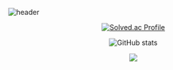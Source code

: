 ![header](https://capsule-render.vercel.app/api?type=Venom&color=gradient&height=300&section=header&text=Mione%20Dev&fontColor=6A5ACD&fontSize=70)

<div align="center">

[![Solved.ac Profile](http://mazassumnida.wtf/api/v2/generate_badge?boj=yyb400)](https://solved.ac/yyb400/)
  
![GitHub stats](https://github-readme-stats.vercel.app/api?username=yybmion&show_icons=true&theme=radical)

<a href="https://hits.seeyoufarm.com"><img src="https://hits.seeyoufarm.com/api/count/incr/badge.svg?type=post&returnURL=https%3A%2F%2Fgogohh13.tistory.com%2F180%2Fhit-counter&url=https%3A%2F%2Fgogohh13.tistory.com%2Fmanage%2Fnewpost%2F180&count_bg=%2360BA1C&title_bg=%23B0EB27&icon=tumblr.svg&icon_color=%23FFFFFF&title=blog&edge_flat=false"/></a>

</div>
